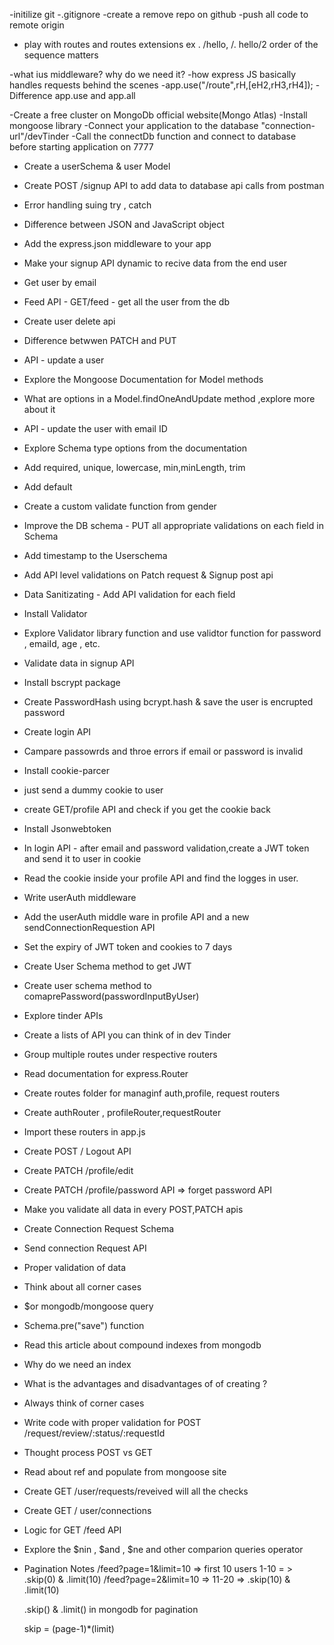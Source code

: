 -initilize git
-.gitignore
-create a remove repo on github
-push all code to remote origin

- play with routes and routes extensions ex . /hello, /. hello/2
  order of the sequence matters

-what ius middleware? why do we need it?
-how express JS basically handles requests behind the scenes
-app.use("/route",rH,[eH2,rH3,rH4]);
-Difference app.use and app.all

-Create a free cluster on MongoDb official website(Mongo Atlas)
-Install mongoose library
-Connect your application to the database "connection-url"/devTinder
-Call the connectDb function and connect to database before starting application on 7777

- Create a userSchema & user Model
- Create POST /signup API to add data to database api calls from postman
- Error handling suing try , catch
- Difference between JSON and JavaScript object
- Add the express.json middleware to your app
- Make your signup API dynamic to recive data from the end user
- Get user by email
- Feed API - GET/feed - get all the user from the db
- Create user delete api
- Difference betwwen PATCH and PUT
- API - update a user
- Explore the Mongoose Documentation for Model methods
- What are options in a Model.findOneAndUpdate method ,explore more about it
- API - update the user with email ID

- Explore Schema type options from the documentation
- Add required, unique, lowercase, min,minLength, trim
- Add default
- Create a custom validate function from gender
- Improve the DB schema - PUT all appropriate validations on each field in Schema
- Add timestamp to the Userschema
- Add API level validations on Patch request & Signup post api
- Data Sanitizating - Add API validation for each field
- Install Validator
- Explore Validator library function and use validtor function for password , emaiId, age , etc.

- Validate data in signup API
- Install bscrypt package
- Create PasswordHash using bcrypt.hash & save the user is encrupted password
- Create login API
- Campare passowrds and throe errors if email or password is invalid

- Install cookie-parcer
- just send a dummy cookie to user
- create GET/profile API and check if you get the cookie back
- Install Jsonwebtoken
- In login API - after email and password validation,create a JWT token and send it to user in cookie
- Read the cookie inside your profile API and find the logges in user.

- Write userAuth middleware
- Add the userAuth middle ware in profile API and a new sendConnectionRequestion API
- Set the expiry of JWT token and cookies to 7 days

- Create User Schema method to get JWT
- Create user schema method to comaprePassword(passwordInputByUser)

- Explore tinder APIs
- Create a lists of API you can think of in dev Tinder
- Group multiple routes under respective routers
- Read documentation for express.Router
- Create routes folder for managinf auth,profile, request routers
- Create authRouter , profileRouter,requestRouter
- Import these routers in app.js

- Create POST / Logout API
- Create PATCH /profile/edit
- Create PATCH /profile/password API => forget password API
- Make you validate all data in every POST,PATCH apis

- Create Connection Request Schema
- Send connection Request API
- Proper validation of data
- Think about all corner cases
- $or mongodb/mongoose query
- Schema.pre("save") function
- Read this article about compound indexes from mongodb
- Why do we need an index
- What is the advantages and disadvantages of of creating ?
- Always think of corner cases

- Write code with proper validation for POST /request/review/:status/:requestId
- Thought process POST vs GET
- Read about ref and populate from mongoose site
- Create GET /user/requests/reveived will all the checks
- Create GET / user/connections

- Logic for GET /feed API
- Explore the $nin , $and , $ne and other comparion queries operator

- Pagination
  Notes
  /feed?page=1&limit=10 => first 10 users 1-10 = > .skip(0) & .limit(10)
  /feed?page=2&limit=10 => 11-20 => .skip(10) & .limit(10)

  .skip() & .limit() in mongodb for pagination

  skip = (page-1)\*(limit)
